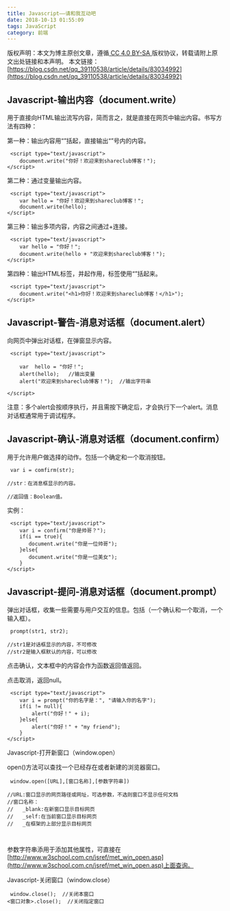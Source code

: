 ```yaml
---
title: Javascript——请和我互动吧
date: 2018-10-13 01:55:09
tags: JavaScript
category: 前端
---
```

 [ ](http://creativecommons.org/licenses/by-sa/4.0/) 版权声明：本文为博主原创文章，遵循[ CC 4.0 BY-SA ](http://creativecommons.org/licenses/by-sa/4.0/)版权协议，转载请附上原文出处链接和本声明。  本文链接：[https://blog.csdn.net/qq_39110538/article/details/83034992](https://blog.csdn.net/qq_39110538/article/details/83034992)   
    
   ## Javascript-输出内容（document.write）

 用于直接向HTML输出流写内容，简而言之，就是直接在网页中输出内容。书写方法有四种：

 第一种：输出内容用“”括起，直接输出“”号内的内容。

 
```
 <script type="text/javascript">
    document.write("你好！欢迎来到shareclub博客！"); 
</script>
```
 第二种：通过变量输出内容。

 
```
 <script type="text/javascript">
    var hello = "你好！欢迎来到shareclub博客！";
    document.write(hello); 
</script>
```
 第三种：输出多项内容，内容之间通过+连接。

 
```
 <script type="text/javascript">
    var hello = "你好！";
    document.write(hello + "欢迎来到shareclub博客！"); 
</script>
```
 第四种：输出HTML标签，并起作用，标签使用“”括起来。

 
```
 <script type="text/javascript">
    document.write("<h1>你好！欢迎来到shareclub博客！</h1>"); 
</script>
```
 
## 

 
## Javascript-警告-消息对话框（document.alert）

 向网页中弹出对话框，在弹窗显示内容。

 
```
 <script type="text/javascript">
    
    var  hello = "你好！";
    alert(hello);   //输出变量
    alert("欢迎来到shareclub博客！");  //输出字符串
    
</script>
```
 注意：多个alert会按顺序执行，并且需按下确定后，才会执行下一个alert。消息对话框通常用于调试程序。

 

 
## Javascript-确认-消息对话框（document.confirm）

 用于允许用户做选择的动作。包括一个确定和一个取消按钮。

 
```
 var i = comfirm(str);

//str：在消息框显示的内容。

//返回值：Boolean值。
```
 实例：

 
```
 <script type="text/javascript">
    var i = confirm("你是帅哥？");
    if(i == true){
       document.write("你是一位帅哥");
    }else{
       document.write("你是一位美女");
    }
</script>
```
 

 
## Javascript-提问-消息对话框（document.prompt）

 弹出对话框，收集一些需要与用户交互的信息。包括（一个确认和一个取消，一个输入框）。

 
```
 prompt(str1, str2);

//str1是对话框显示的内容，不可修改
//str2是输入框默认的内容，可以修改
```
 点击确认，文本框中的内容会作为函数返回值返回。

 点击取消，返回null。

 
```
 <script type="text/javascript">
    var i = prompt("你的名字是：", "请输入你的名字");
    if(i != null){
        alert("你好！" + i);
    }else{
        alert("你好！" + "my friend");
    }
</script>
```
 Javascript-打开新窗口（window.open）

 open()方法可以查找一个已经存在或者新建的浏览器窗口。

 
```
 window.open([URL],[窗口名称],[参数字符串])

//URL:窗口显示的网页路径或网址，可选参数，不选则窗口不显示任何文档
//窗口名称：
//   _blank:在新窗口显示目标网页
//   _self:在当前窗口显示目标网页
//   _在框架的上部分显示目标网页



```
 参数字符串添用于添加其他属性，可直接在[http://www.w3school.com.cn/jsref/met_win_open.asp](http://www.w3school.com.cn/jsref/met_win_open.asp)上面查询。

 

 Javascript-关闭窗口（window.close）

 
```
 window.close();  //关闭本窗口
<窗口对象>.close();  //关闭指定窗口
```
 

   
 